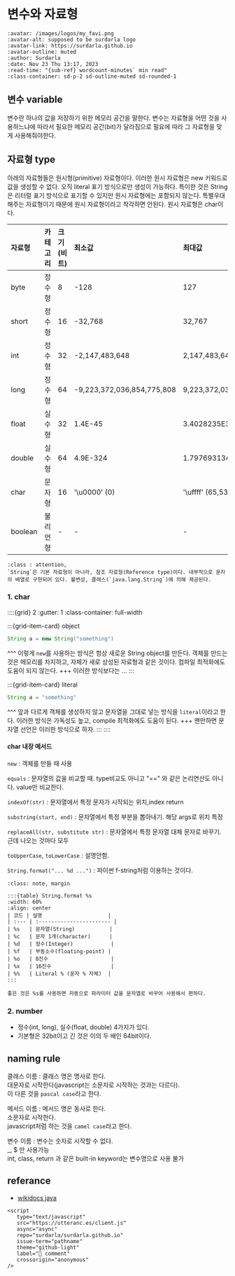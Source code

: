 # 변수와 자료형

```{article-info}
:avatar: /images/logos/my_favi.png
:avatar-alt: supposed to be surdarla logo
:avatar-link: https://surdarla.github.io
:avatar-outline: muted
:author: Surdarla
:date: Nov 23 Thu 13:17, 2023
:read-time: "{sub-ref}`wordcount-minutes` min read"
:class-container: sd-p-2 sd-outline-muted sd-rounded-1
```

## 변수 variable

변수란 하나의 값을 저장하기 위한 메모리 공간을 말한다. 변수는 자료형을 어떤 것을 사용하느냐에 따라서 필요한 메모리 공간(bit)가 달라짐으로 필요에 따라 그 자료형을 맞게 사용해줘야한다.

## 자료형 type

아래의 자료형들은 원시형(primitive) 자료형이다. 이러한 원시 자료형은 new 키워드로 값을 생성할 수 없다. 오직 literal 표기 방식으로만 생성이 가능하다. 특이한 것은 String은 리터럴 표기 방식으로 표기할 수 있지만 원시 자료형에는 포함되지 않는다. 특별우대 해주는 자료형이기 때문에 원시 자료형이라고 착각하면 안된다. 원시 자료형은 char이다.

| 자료형  | 카테고리 | 크기 (비트) | 최소값                     | 최대값                    | 기본값   |
| :------ | :------- | :---------- | :------------------------- | :------------------------ | :------- |
| byte    | 정수형   | 8           | -128                       | 127                       | 0        |
| short   | 정수형   | 16          | -32,768                    | 32,767                    | 0        |
| int     | 정수형   | 32          | -2,147,483,648             | 2,147,483,647             | 0        |
| long    | 정수형   | 64          | -9,223,372,036,854,775,808 | 9,223,372,036,854,775,807 | 0L       |
| float   | 실수형   | 32          | 1.4E-45                    | 3.4028235E38              | 0.0f     |
| double  | 실수형   | 64          | 4.9E-324                   | 1.7976931348623157E308    | 0.0d     |
| char    | 문자형   | 16          | '\u0000' (0)               | '\uffff' (65,535)         | '\u0000' |
| boolean | 불리언형 | -           | -                          | -                         | false    |

```{admonition} String은 뭐노?
:class : attention,  
`String`은 기본 자료형이 아니라, 참조 자료형(Reference type)이다. 내부적으로 문자의 배열로 구현되어 있다. 불변성, 클래스(`java.lang.String`)에 의해 제공된다.
```

### 1. char

::::{grid} 2
:gutter: 1
:class-container: full-width

:::{grid-item-card} object
```java
String a = new String("something")
```
^^^
이렇게 `new`를 사용하는 방식은 항상 새로운 String object를 만든다. 객체를 만드는 것은 메모리를 차지하고, 자체가 새로 상성된 자료형과 같은 것이다. 컴파일 최적화에도 도움이 되지 않는다.
+++
이러한 방식보다는 ...
:::

:::{grid-item-card} literal
```java
String a = "something"
```
^^^
앞과 다르게 객체를 생성하지 않고 문자열을 그대로 넣는 방식을 `literal`이라고 한다. 이러한 방식은 가독성도 높고, compile 최적화에도 도움이 된다.
+++
왠만하면 문자열 선언은 이러한 방식으로 하자.
:::
::::

#### char 내장 메서드

`new`
: 객체를 만들 때 사용

`equals`
: 문자열의 값을 비교할 때. type비교도 아니고 "==" 와 같은 논리연산도 아니다. value만 비교한다.

`indexOf(str)`
: 문자열에서 특정 문자가 시작되는 위치,index return

`substring(start, end)`
: 문자열에서 특정 부분을 뽑아내기. 해당 args로 위치 특정

`replaceAll(str, substitute str)`
: 문자열에서 특정 문자열 대체 문자로 바꾸기. 근데 나오는 것마다 모두

`toUpperCase`, `toLowerCase`
: 설명안함.

`String.format("... %d ...")`
: 파이썬 f-string처럼 이용하는 것이다.

````{admonition} String.format
:class: note, margin

:::{table} String.format %s
:width: 60%
:align: center
| 코드 | 설명                     |
| :--- | :----------------------- |
| %s   | 문자열(String)           |
| %c   | 문자 1개(character)      |
| %d   | 정수(Integer)            |
| %f   | 부동소수(floating-point) |
| %o   | 8진수                    |
| %x   | 16진수                   |
| %%   | Literal % (문자 % 자체)  |
:::

좋은 것은 %s를 사용하면 자동으로 파라미터 값을 문자열로 바꾸어 사용해서 편하다.
````

### 2. number

- 정수(int, long), 실수(float, double) 4가지가 있다.
- 기본형은 32bit이고 긴 것은 이의 두 배인 64bit이다.


## naming rule

클래스 이름
: 클래스 명은 명사로 한다.\
대문자로 시작한다(javascript는 소문자로 시작하는 것과는 다르다).\
이 다른 것을 `pascal case`라고 한다.

메서드 이름
: 메서드 명은 동사로 한다.\
소문자로 시작한다.\
javascript처럼 하는 것을 `camel case`라고 한다.

변수 이름
: 변수는 숫자로 시작할 수 없다.\
_, $ 만 사용가능\
int, class, return 과 같은 built-in keyword는 변수명으로 사용 불가

## referance

- [wikidocs java](https://wikidocs.net/1936)

```{raw} html
<script
   type="text/javascript"
   src="https://utteranc.es/client.js"
   async="async"
   repo="surdarla/surdarla.github.io"
   issue-term="pathname"
   theme="github-light"
   label="💬 comment"
   crossorigin="anonymous"
/>
```
